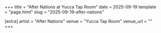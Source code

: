 +++
title = "After Nations at Yucca Tap Room"
date = 2025-09-19
template = "page.html"
slug = "2025-09-19-after-nations"

[extra]
artist = "After Nations"
venue = "Yucca Tap Room"
venue_url = ""
+++
